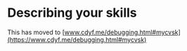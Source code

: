 # Describing your skills


This has moved to [www.cdyf.me/debugging.html#mycvsk](https://www.cdyf.me/debugging.html#mycvsk)
